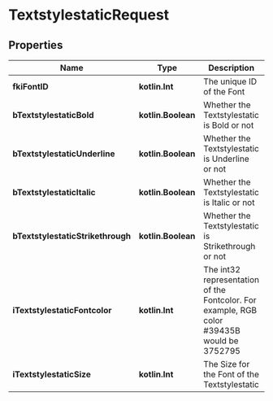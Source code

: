 
# TextstylestaticRequest

## Properties
| Name | Type | Description | Notes |
| ------------ | ------------- | ------------- | ------------- |
| **fkiFontID** | **kotlin.Int** | The unique ID of the Font |  |
| **bTextstylestaticBold** | **kotlin.Boolean** | Whether the Textstylestatic is Bold or not |  |
| **bTextstylestaticUnderline** | **kotlin.Boolean** | Whether the Textstylestatic is Underline or not |  |
| **bTextstylestaticItalic** | **kotlin.Boolean** | Whether the Textstylestatic is Italic or not |  |
| **bTextstylestaticStrikethrough** | **kotlin.Boolean** | Whether the Textstylestatic is Strikethrough or not |  |
| **iTextstylestaticFontcolor** | **kotlin.Int** | The int32 representation of the Fontcolor. For example, RGB color #39435B would be 3752795 |  |
| **iTextstylestaticSize** | **kotlin.Int** | The Size for the Font of the Textstylestatic |  |



